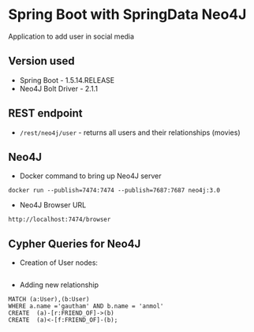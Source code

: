 # Spring Boot with SpringData Neo4J
Application to add user in social media

## Version used
- Spring Boot - 1.5.14.RELEASE
- Neo4J Bolt Driver - 2.1.1

## REST endpoint
- `/rest/neo4j/user` - returns all users and their relationships (movies)

## Neo4J 
- Docker command to bring up Neo4J server
```
docker run --publish=7474:7474 --publish=7687:7687 neo4j:3.0
```
- Neo4J Browser URL
```
http://localhost:7474/browser
```

## Cypher Queries for Neo4J
- Creation of User nodes:

```

```
- Adding new relationship

```
MATCH (a:User),(b:User)
WHERE a.name ='gautham' AND b.name = 'anmol'
CREATE  (a)-[r:FRIEND_OF]->(b)
CREATE  (a)<-[f:FRIEND_OF]-(b);
```
